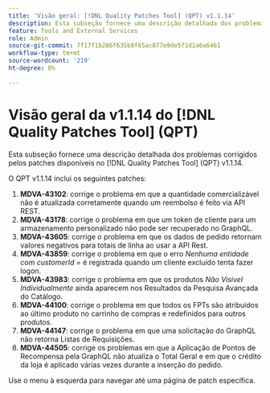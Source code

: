 ```yaml
---
title: 'Visão geral: [!DNL Quality Patches Tool] (QPT) v1.1.14'
description: Esta subseção fornece uma descrição detalhada dos problemas corrigidos pelos patches disponíveis no [!DNL Quality Patches Tool] (QPT) v1.1.14.
feature: Tools and External Services
role: Admin
source-git-commit: 7f17f1b286f635b8f65ac877e9de5f1d1a6a6461
workflow-type: tm+mt
source-wordcount: '219'
ht-degree: 0%

---
```


# Visão geral da v1.1.14 do [!DNL Quality Patches Tool] (QPT)

Esta subseção fornece uma descrição detalhada dos problemas corrigidos pelos patches disponíveis no [!DNL Quality Patches Tool] (QPT) v1.1.14.

O QPT v1.1.14 inclui os seguintes patches:

1. **MDVA-43102**: corrige o problema em que a quantidade comercializável não é atualizada corretamente quando um reembolso é feito via API REST.
1. **MDVA-43178**: corrige o problema em que um token de cliente para um armazenamento personalizado não pode ser recuperado no GraphQL.
1. **MDVA-43605**: corrige o problema em que os dados de pedido retornam valores negativos para totais de linha ao usar a API Rest.
1. **MDVA-43859**: corrige o problema em que o erro *Nenhuma entidade com customerId =* é registrada quando um cliente excluído tenta fazer logon.
1. **MDVA-43983**: corrige o problema em que os produtos *Não Visível Individualmente* ainda aparecem nos Resultados da Pesquisa Avançada do Catálogo.
1. **MDVA-44100**: corrige o problema em que todos os FPTs são atribuídos ao último produto no carrinho de compras e redefinidos para outros produtos.
1. **MDVA-44147**: corrige o problema em que uma solicitação do GraphQL não retorna Listas de Requisições.
1. **MDVA-44505**: corrige os problemas em que a Aplicação de Pontos de Recompensa pela GraphQL não atualiza o Total Geral e em que o crédito da loja é aplicado várias vezes durante a inserção do pedido.

Use o menu à esquerda para navegar até uma página de patch específica.
